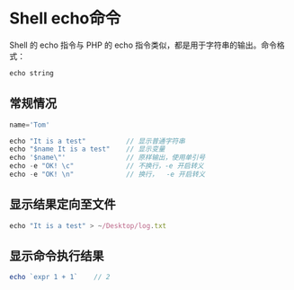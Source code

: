 # Shell echo命令

Shell 的 echo 指令与 PHP 的 echo 指令类似，都是用于字符串的输出。命令格式：

```js
echo string
```

## 常规情况

```js
name='Tom'

echo "It is a test"          // 显示普通字符串
echo "$name It is a test"    // 显示变量
echo '$name\"'               // 原样输出，使用单引号
echo -e "OK! \c"             // 不换行，-e 开启转义
echo -e "OK! \n"             // 换行，  -e 开启转义
```

## 显示结果定向至文件

```js
echo "It is a test" > ~/Desktop/log.txt
```

## 显示命令执行结果

```js
echo `expr 1 + 1`    // 2
```
